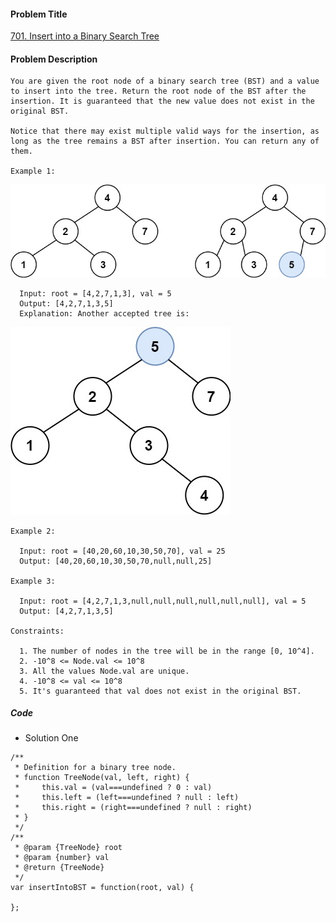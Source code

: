 #### Problem Title
[701. Insert into a Binary Search Tree](https://leetcode.com/problems/insert-into-a-binary-search-tree/)
#### Problem Description
```
You are given the root node of a binary search tree (BST) and a value to insert into the tree. Return the root node of the BST after the insertion. It is guaranteed that the new value does not exist in the original BST.

Notice that there may exist multiple valid ways for the insertion, as long as the tree remains a BST after insertion. You can return any of them.

Example 1:
```
![1](../../assets/tree/2020-12-12/1.jpg)
```
  Input: root = [4,2,7,1,3], val = 5
  Output: [4,2,7,1,3,5]
  Explanation: Another accepted tree is:
```
![1](../../assets/tree/2020-12-12/2.jpg)
```
Example 2:

  Input: root = [40,20,60,10,30,50,70], val = 25
  Output: [40,20,60,10,30,50,70,null,null,25]

Example 3:

  Input: root = [4,2,7,1,3,null,null,null,null,null,null], val = 5
  Output: [4,2,7,1,3,5]

Constraints:

  1. The number of nodes in the tree will be in the range [0, 10^4].
  2. -10^8 <= Node.val <= 10^8
  3. All the values Node.val are unique.
  4. -10^8 <= val <= 10^8
  5. It's guaranteed that val does not exist in the original BST.
```
##### Code

- Solution One
```
/**
 * Definition for a binary tree node.
 * function TreeNode(val, left, right) {
 *     this.val = (val===undefined ? 0 : val)
 *     this.left = (left===undefined ? null : left)
 *     this.right = (right===undefined ? null : right)
 * }
 */
/**
 * @param {TreeNode} root
 * @param {number} val
 * @return {TreeNode}
 */
var insertIntoBST = function(root, val) {
    
};
```
